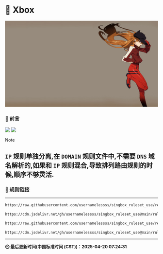 
# 🧸 Xbox
![](https://raw.githubusercontent.com/usernamelessss/picture-bed/main/images/202504042256831.jpg)
### 📣 前言
![](https://shields.io/badge/-移除重复规则-ff69b4) ![](https://shields.io/badge/-IP&nbsp;规则单独存放不与&nbsp;DOMAIN&nbsp;等混合-green)
> [!NOTE]
**`IP` 规则单独分离,在 `DOMAIN` 规则文件中,不需要 `DNS` 域名解析的,如果和 `IP` 规则混合,导致排列路由规则的时候,顺序不够灵活.**
---

###  🔗 规则链接
---

```url
https://raw.githubusercontent.com/usernamelessss/singbox_ruleset_use/refs/heads/main/rule/Xbox/Xbox_No_IP.json
```

```url
https://cdn.jsdelivr.net/gh/usernamelessss/singbox_ruleset_use@main/rule/Xbox/Xbox_No_IP.json
```

```url
https://raw.githubusercontent.com/usernamelessss/singbox_ruleset_use/refs/heads/main/rule/Xbox/Xbox_No_IP.srs
```

```url
https://cdn.jsdelivr.net/gh/usernamelessss/singbox_ruleset_use@main/rule/Xbox/Xbox_No_IP.srs
```

---
**⏲️ 最后更新时间(中国标准时间 (CST))：2025-04-20 07:24:31**